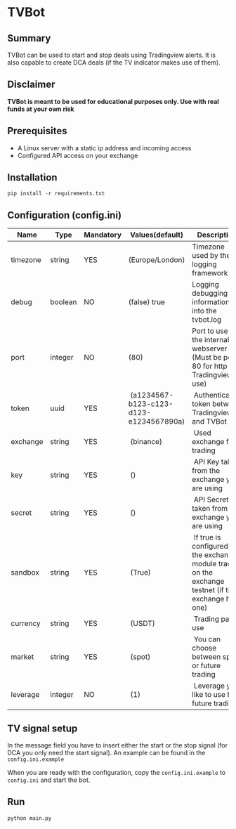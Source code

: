 # TVBot
## Summary
TVBot can be used to start and stop deals using Tradingview alerts. It is also capable to create DCA deals (if the TV indicator makes use of them).

## Disclaimer
**TVBot is meant to be used for educational purposes only. Use with real funds at your own risk**

## Prerequisites
- A Linux server with a static ip address and incoming access
- Configured API access on your exchange

## Installation
```pip install -r requirements.txt```

## Configuration (config.ini)
Name | Type | Mandatory | Values(default) | Description
------------ | ------------ | ------------ | ------------ | ------------
timezone | string | YES | (Europe/London) | Timezone used by the logging framework
debug | boolean | NO | (false) true  | Logging debugging information into the tvbot.log
port | integer | NO | (80) | Port to use for the internal webserver (Must be port 80 for http and Tradingview use)
token | uuid | YES | (a1234567-b123-c123-d123-e1234567890a) | Authentication token between Tradingview and TVBot
exchange | string | YES | (binance) | Used exchange for trading
key | string | YES | () | API Key taken from the exchange you are using
secret | string | YES | () | API Secret taken from the exchange you are using
sandbox | string | YES | (True) | If true is configured, the exchange module trades on the exchange testnet (if the exchange has one)
currency | string | YES | (USDT) | Trading pair to use
market | string | YES | (spot) | You can choose between spot or future trading
leverage | integer | NO | (1) | Leverage you like to use for future trading

## TV signal setup
In the message field you have to insert either the start or the stop signal (for DCA you only need the start signal). An example can be found in the ``config.ini.example``

When you are ready with the configuration, copy the ``config.ini.example`` to ``config.ini`` and start the bot.

## Run
```python main.py```


